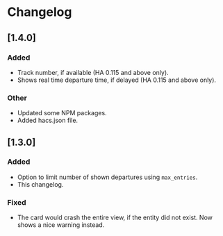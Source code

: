 # Changelog

## [1.4.0]
### Added
- Track number, if available (HA 0.115 and above only).
- Shows real time departure time, if delayed (HA 0.115 and above only).

### Other
- Updated some NPM packages.
- Added hacs.json file.

## [1.3.0]
### Added
- Option to limit number of shown departures using `max_entries`.
- This changelog.

### Fixed
- The card would crash the entire view, if the entity did not exist. Now shows a nice warning instead.
